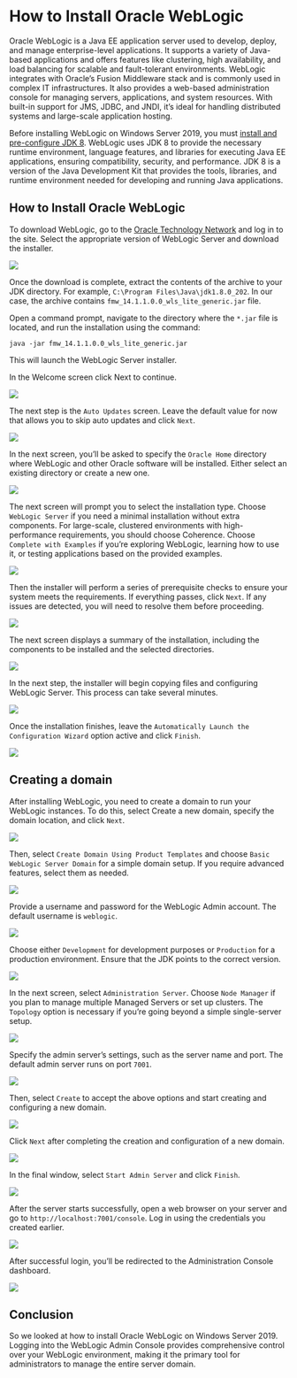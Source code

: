 # How to Install Oracle WebLogic

Oracle WebLogic is a Java EE application server used to develop, deploy, and manage enterprise-level applications. It supports a variety of Java-based applications and offers features like clustering, high availability, and load balancing for scalable and fault-tolerant environments. WebLogic integrates with Oracle’s Fusion Middleware stack and is commonly used in complex IT infrastructures. It also provides a web-based administration console for managing servers, applications, and system resources. With built-in support for JMS, JDBC, and JNDI, it’s ideal for handling distributed systems and large-scale application hosting.

Before installing WebLogic on Windows Server 2019, you must [install and pre-configure JDK 8](https://github.com/i0ll0i/iolloi.icu/tree/main/posts/how-to-install-jdk-8-on-windows-server). WebLogic uses JDK 8 to provide the necessary runtime environment, language features, and libraries for executing Java EE applications, ensuring compatibility, security, and performance. JDK 8 is a version of the Java Development Kit that provides the tools, libraries, and runtime environment needed for developing and running Java applications.

## How to Install Oracle WebLogic

To download WebLogic, go to the [Oracle Technology Network](https://www.oracle.com/middleware/technologies/weblogic-server-downloads.html) and log in to the site. Select the appropriate version of WebLogic Server and download the installer.

![](images/download-page.png)

Once the download is complete, extract the contents of the archive to your JDK directory. For example, `C:\Program Files\Java\jdk1.8.0_202`. In our case, the archive contains `fmw_14.1.1.0.0_wls_lite_generic.jar` file.

Open a command prompt, navigate to the directory where the `*.jar` file is located, and run the installation using the command:

`java -jar fmw_14.1.1.0.0_wls_lite_generic.jar`

This will launch the WebLogic Server installer.

In the Welcome screen click Next to continue.

![](images/welcome-screen.png)

The next step is the `Auto Updates` screen. Leave the default value for now that allows you to skip auto updates and click `Next`.

![](images/auto-update-screen.png)

In the next screen, you’ll be asked to specify the `Oracle Home` directory where WebLogic and other Oracle software will be installed. Either select an existing directory or create a new one.

![](images/installation-location.png)

The next screen will prompt you to select the installation type. Choose `WebLogic Server` if you need a minimal installation without extra components. For large-scale, clustered environments with high-performance requirements, you should choose Coherence. Choose `Complete with Examples` if you’re exploring WebLogic, learning how to use it, or testing applications based on the provided examples.

![](images/installation-type.png)

Then the installer will perform a series of prerequisite checks to ensure your system meets the requirements. If everything passes, click `Next`. If any issues are detected, you will need to resolve them before proceeding.

![](images/prerequisite-checks.png)

The next screen displays a summary of the installation, including the components to be installed and the selected directories.

![](images/installation-summary.png)

In the next step, the installer will begin copying files and configuring WebLogic Server. This process can take several minutes.

![](images/installation-progress.png)

Once the installation finishes, leave the `Automatically Launch the Configuration Wizard` option active and click `Finish`.

![](images/installation-complete.png)

## Сreating a domain

After installing WebLogic, you need to create a domain to run your WebLogic instances. To do this, select Create a new domain, specify the domain location, and click `Next`.

![](images/configuration-type.png)

Then, select `Create Domain Using Product Templates` and choose `Basic WebLogic Server Domain` for a simple domain setup. If you require advanced features, select them as needed.

![](images/templates.png)

Provide a username and password for the WebLogic Admin account. The default username is `weblogic`.

![](images/admin-account.png)

Choose either `Development` for development purposes or `Production` for a production environment. Ensure that the JDK points to the correct version.

![](images/domain-mode-and-jdk.png)

In the next screen, select `Administration Server`. Choose `Node Manager` if you plan to manage multiple Managed Servers or set up clusters. The `Topology` option is necessary if you’re going beyond a simple single-server setup.

![](images/advanced-configuration.png)

Specify the admin server’s settings, such as the server name and port. The default admin server runs on port `7001`.

![](images/administration-server.png)

Then, select `Create` to accept the above options and start creating and configuring a new domain.

![](images/configuration-summary.png)

Click `Next` after completing the creation and configuration of a new domain.

![](images/configuration-progress.png)

In the final window, select `Start Admin Server` and click `Finish`.

![](images/end-of-configuration.png)

After the server starts successfully, open a web browser on your server and go to `http://localhost:7001/console`. Log in using the credentials you created earlier.

![](images/welcome-page.png)

After successful login, you’ll be redirected to the Administration Console dashboard.

![](images/dashboard.png)

## Conclusion

So we looked at how to install Oracle WebLogic on Windows Server 2019. Logging into the WebLogic Admin Console provides comprehensive control over your WebLogic environment, making it the primary tool for administrators to manage the entire server domain.
